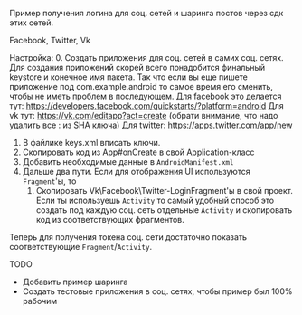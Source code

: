 Пример получения логина для соц. сетей и шаринга постов через сдк этих сетей.

Facebook, Twitter, Vk

Настройка:
0. Создать приложения для соц. сетей в самих соц. сетях.
Для создания приложений скорей всего понадобится финальный keystore и конечное имя пакета.
Так что если вы еще пишете приложение под com.example.android то самое время его сменить, чтобы не иметь проблем в последующем.
    Для facebook это делается тут: https://developers.facebook.com/quickstarts/?platform=android
    Для vk тут: https://vk.com/editapp?act=create (обрати внимание, что надо удалить все : из SHA ключа)
    Для twitter: https://apps.twitter.com/app/new
1. В файлике keys.xml вписать ключи.
2. Скопировать код из App#onCreate в свой Application-класс
3. Добавить необходимые данные в `AndroidManifest.xml`
4. Дальше два пути. Если для отображения UI используются `Fragment`'ы, то
    1. Скопировать Vk\Facebook\Twitter-LoginFragment'ы в свой проект.
   Если ты используешь `Activity` то самый удобный способ это создать под каждую соц. сеть отдельные `Activity` и скопировать код из соответствующих фрагментов.

Теперь для получения токена соц. сети достаточно показать соответствующие `Fragment`/`Activity`.

TODO
* Добавить пример шаринга
* Создать тестовые приложения в соц. сетях, чтобы пример был 100% рабочим

